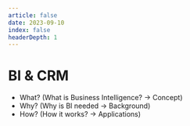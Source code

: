 ```yaml
---
article: false
date: 2023-09-10
index: false
headerDepth: 1
---
```


# BI & CRM

- What? (What is Business Intelligence? -> Concept)
- Why? (Why is BI needed -> Background)
- How? (How it works? -> Applications)














